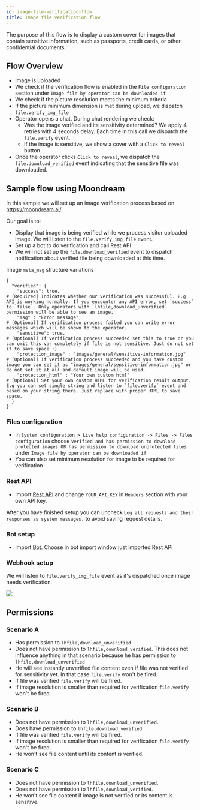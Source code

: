 ```yaml
---
id: image-file-verification-flow
title: Image file verification flow
---
```


The purpose of this flow is to display a custom cover for images that contain sensitive information, such as passports, credit cards, or other confidential documents.

## Flow Overview

* Image is uploaded
* We check if the verification flow is enabled in the `File configuration` section under `Image file by operator can be downloaded if`
* We check if the picture resolution meets the minimum criteria
* If the picture minimum dimension is met during upload, we dispatch `file.verify_img_file`
* Operator opens a chat. During chat rendering we check:
  * Was the image verified and its sensitivity determined? We apply 4 retries with 4 seconds delay. Each time in this call we dispatch the `file.verify` event.
  * If the image is sensitive, we show a cover with a `Click to reveal` button
* Once the operator clicks `Click to reveal`, we dispatch the `file.download_verified` event indicating that the sensitive file was downloaded.

## Sample flow using Moondream

In this sample we will set up an image verification process based on https://moondream.ai/

Our goal is to:

 * Display that image is being verified while we process visitor uploaded image. We will listen to the `file.verify_img_file` event.
 * Set up a bot to do verification and call Rest API
 * We will not set up the `file.download_verified` event to dispatch notification about verified file being downloaded at this time.

Image `meta_msg` structure variations 
```
{
  "verified": {
    "success": true,                                                    # [Required] Indicates whether our verification was successful. E.g API is working normally. If you encounter any API error, set `success` to `false`. Only operators with `lhfile,download_unverified` permission will be able to see an image.
    "msg" : "Error message",                                            # [Optional] If verification process failed you can write error messages which will be shown to the operator.
    "sensitive": true,                                                  # [Optional] If verification process succeeded set this to true or you can omit this var completely if file is not sensitive. Just do not set it to save space :)
    "protection_image" : "images/general/sensitive-information.jpg"     # [Optional] If verification process succeeded and you have custom image you can set it as "images/general/sensitive-information.jpg" or do not set it at all and default image will be used.
    "protection_html" : "Your own custom html"                          # [Optional] Set your own custom HTML for verification result output. E.g you can set single string and listen to `file.verify` event and based on your string there. Just replace with proper HTML to save space.
  }
}
```

### Files configuration

* In `System configuration > Live help configuration -> Files -> Files configuration` choose `Verified and has permission to download protected images OR has permission to download unprotected files` under `Image file by operator can be downloaded if`
* You can also set minimum resolution for image to be required for verification

### Rest API

* Import [Rest API](/img/bot/moondream/rest-api.json) and change `YOUR_API_KEY` in `Headers` section with your own API key.

After you have finished setup you can uncheck `Log all requests and their responses as system messages.` to avoid saving request details.

### Bot setup

* Import [Bot](/img/bot/moondream/lhc-bot.json). Choose in bot import window just imported Rest API

### Webhook setup

We will listen to `file.verify_img_file` event as it's dispatched once image needs verification.

![](/img/bot/moondream/webhook.jpg)

## Permissions

### Scenario A

 * Has permission to `lhfile,download_unverified`
 * Does not have permission to `lhfile,download_verified`. This does not influence anything in that scenario because he has permission to `lhfile,download_unverified`
 * He will see instantly unverified file content even if file was not verified for sensitivity yet. In that case `file.verify` won't be fired.
 * If file was verified `file.verify` will be fired.
 * If image resolution is smaller than required for verification `file.verify` won't be fired.

### Scenario B

* Does not have permission to `lhfile,download_unverified`.
* Does have permission to `lhfile,download_verified`
* If file was verified `file.verify` will be fired.
* If image resolution is smaller than required for verification `file.verify` won't be fired.
* He won't see file content until its content is verified.

### Scenario C

* Does not have permission to `lhfile,download_unverified`.
* Does not have permission to `lhfile,download_verified`.
* He won't see file content if image is not verified or its content is sensitive.